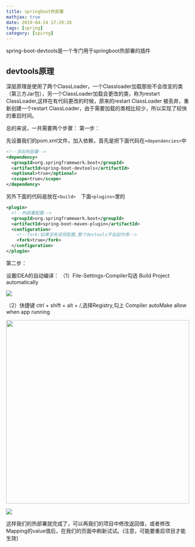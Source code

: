 ```yaml
---
title: springboot热部署
mathjax: true
date: 2019-04-24 17:29:28
tags: [spring]
category: [spirng]
---
```


spring-boot-devtools是一个专门用于springboot热部署的插件

## devtools原理

深层原理是使用了两个ClassLoader，一个Classloader加载那些不会改变的类（第三方Jar包），另一个ClassLoader加载会更改的类，称为restart ClassLoader,这样在有代码更改的时候，原来的restart ClassLoader 被丢弃，重新创建一个restart ClassLoader，由于需要加载的类相比较少，所以实现了较快的重启时间。

<!--more-->

总的来说，一共需要两个步骤：
第一步：

先设置我们的pom.xml文件，加入依赖，首先是把下面代码在`<dependencies>`中

```xml
<!--添加热部署-->
<dependency>
  <groupId>org.springframework.boot</groupId>
  <artifactId>spring-boot-devtools</artifactId>
  <optional>true</optional>
  <scope>true</scope>
</dependency>
```

另外下面的代码是放在`<build>  `下面`<plugins>`里的

```xml
<plugin>
  <!--热部署配置-->
  <groupId>org.springframework.boot</groupId>
  <artifactId>spring-boot-maven-plugin</artifactId>
  <configuration>
    <!--fork:如果没有该项配置,整个devtools不会起作用-->
    <fork>true</fork>
  </configuration>
</plugin>
```

第二步：

设置IDEA的自动编译：
（1）File-Settings-Compiler勾选 Build Project automatically

![](https://github-blog-1255346696.cos.ap-beijing.myqcloud.com/20190424173336.png)

（2）快捷键 ctrl + shift + alt + /,选择Registry,勾上 Compiler autoMake allow when app running

<img src="https://github-blog-1255346696.cos.ap-beijing.myqcloud.com/20190424173533.png" width="500px"/>

![](https://github-blog-1255346696.cos.ap-beijing.myqcloud.com/20190424173459.png)

这样我们的热部署就完成了，可以再我们的项目中修改返回值，或者修改Mapping的value值后，在我们的页面中刷新试试。(注意，可能要重启项目才能生效)

